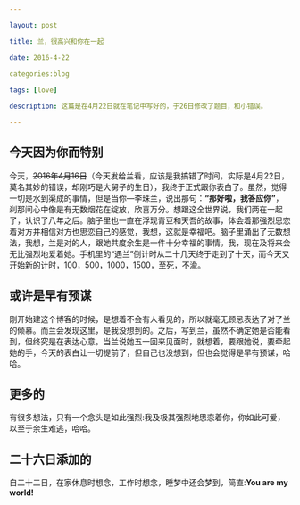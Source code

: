 ```yaml
---

layout: post 

title: 兰，很高兴和你在一起

date: 2016-4-22

categories:blog
 
tags: [love]

description: 这篇是在4月22日就在笔记中写好的，于26日修改了题目，和小错误。

---
```


## 今天因为你而特别

  今天，~~2016年4月16日~~（今天发给兰看，应该是我搞错了时间，实际是4月22日，莫名其妙的错误，却刚巧是大舅子的生日），我终于正式跟你表白了。虽然，觉得一切是水到渠成的事情，但是当你—李珠兰，说出那句：**“那好啦，我答应你”**，刹那间心中像是有无数烟花在绽放，欣喜万分。想跟这全世界说，我们两在一起了，认识了八年之后。脑子里也一直在浮现青豆和天吾的故事，体会着那强烈思恋着对方并相信对方也思恋自己的感觉，我想，这就是幸福吧。脑子里涌出了无数想法，我想，兰是对的人，跟她共度余生是一件十分幸福的事情。我，现在及将来会无比强烈地爱着她。手机里的“遇兰”倒计时从二十几天终于走到了十天，而今天又开始新的计时，100，500，1000，1500，至死，不渝。

## 或许是早有预谋

刚开始建这个博客的时候，是想着不会有人看见的，所以就毫无顾忌表达了对了兰的倾慕。而兰会发现这里，是我没想到的。之后，写到兰，虽然不确定她是否能看到，但终究是在表达心意。当兰说她五一回来见面时，就想着，要跟她说，要牵起她的手，今天的表白让一切提前了，但自己也没想到，但也会觉得是早有预谋，哈哈。

## 更多的

有很多想法，只有一个念头是如此强烈:我及极其强烈地思恋着你，你如此可爱，以至于余生难逃，哈哈。

## 二十六日添加的

自二十二日，在家休息时想念，工作时想念，睡梦中还会梦到，简直:**You are my world!**
